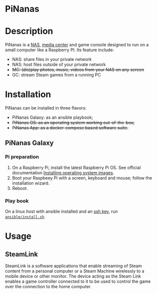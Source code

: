 PiNanas
========


Description
===========
PiNanas is a [NAS](https://en.wikipedia.org/wiki/Network-attached_storage "Network-attached storage"),
[media center](https://en.wikipedia.org/wiki/Home_theater_PC) and game console
designed to run on a small computer like a Raspberry PI. Its feature include:

- NAS: share files in your private network
- NAS: host files outside of your private network
- ~~MC: (dis)play photos, music, videos from your NAS on any screen~~
- GC: stream Steam games from a running PC


Installation
============

PiNanas can be installed in three flavors:
- PiNanas Galaxy: as an ansible playbook;
- ~~PiNanas OS: as an operating system working out-of-the-box;~~
- ~~PiNanas App: as a docker-compose based software suite.~~

PiNanas Galaxy
------------

### Pi preparation

1. On a Raspberry Pi, install the latest Raspberry Pi OS. See official documentation
[Installing operating system images](https://www.raspberrypi.org/documentation/installation/installing-images/).
2. Boot your Raspbeey Pi with a screen, keyboard and mouse; follow the installation wizard.
3. Reboot.

### Play book

On a linux host with ansible installed and an [ssh key](https://www.ssh.com/academy/ssh/keygen "ssh-keygen documentation"),
run [`ansible/install.sh`](ansible/install.sh).


Usage
=====

SteamLink
---------
SteamLink is a software applications that enable streaming of Steam content from a
personal computer or a Steam Machine wirelessly to a mobile device or other monitor.
The device acting as the Steam Link enables a game controller connected to it to be
used to control the game over the connection to the home computer.

